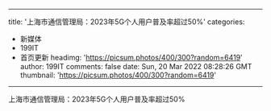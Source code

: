 
---
title: '上海市通信管理局：2023年5G个人用户普及率超过50%'
categories: 
 - 新媒体
 - 199IT
 - 首页更新
headimg: 'https://picsum.photos/400/300?random=6419'
author: 199IT
comments: false
date: Sun, 20 Mar 2022 08:28:26 GMT
thumbnail: 'https://picsum.photos/400/300?random=6419'
---

<div>   
上海市通信管理局：2023年5G个人用户普及率超过50%  
</div>
            